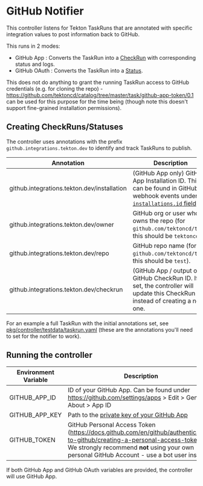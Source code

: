 # GitHub Notifier

This controller listens for Tekton TaskRuns that are annotated with specific
integration values to post information back to GitHub.

This runs in 2 modes:

- GitHub App : Converts the TaskRun into a [CheckRun](https://docs.github.com/en/rest/guides/getting-started-with-the-checks-api) with
corresponding status and logs.
- GitHub OAuth : Converts the TaskRun into a [Status](https://docs.github.com/en/github/collaborating-with-issues-and-pull-requests/about-status-checks).

This does not do anything to grant the running TaskRun access to GitHub
credentials (e.g. for cloning the repo) -
https://github.com/tektoncd/catalog/tree/master/task/github-app-token/0.1 can be
used for this purpose for the time being (though note this doesn't support
fine-grained installation permissions).

## Creating CheckRuns/Statuses

The controller uses annotations with the prefix `github.integrations.tekton.dev`
to identify and track TaskRuns to publish.

| Annotation                                  | Description                                                                                                                                                                                                                                                         |
| ------------------------------------------- | ------------------------------------------------------------------------------------------------------------------------------------------------------------------------------------------------------------------------------------------------------------------- |
| github.integrations.tekton.dev/installation | (GitHub App only) GitHub App Installation ID. This can be found in GitHub webhook events under the [`installations.id` field](https://docs.github.com/en/enterprise-server@2.20/developers/webhooks-and-events/webhook-events-and-payloads#webhook-payload-object-common-properties). |
| github.integrations.tekton.dev/owner        | GitHub org or user who owns the repo (for `github.com/tektoncd/test`, this should be `tektoncd`).                                                                                                                                                                   |
| github.integrations.tekton.dev/repo         | GitHub repo name (for `github.com/tektoncd/test`, this should be `test`).                                                                                                                                                                                           |
| github.integrations.tekton.dev/checkrun     | (GitHub App / output only) GitHub CheckRun ID. If set, the controller will update this CheckRun instead of creating a new one.                                                                                                                                                   |

For an example a full TaskRun with the initial annotations set, see
[pkg/controller/testdata/taskrun.yaml](pkg/controller/testdata/taskrun.yaml)
(these are the annotations you'll need to set for the notifier to work).

## Running the controller

| Environment Variable | Description                                                                                                                                                            |
| -------------------- | ---------------------------------------------------------------------------------------------------------------------------------------------------------------------- |
| GITHUB_APP_ID        | ID of your GitHub App. Can be found under https://github.com/settings/apps > Edit > General > About > App ID                                                           |
| GITHUB_APP_KEY       | Path to the [private key of your GitHub App](https://docs.github.com/en/free-pro-team@latest/developers/apps/authenticating-with-github-apps#generating-a-private-key) |
| GITHUB_TOKEN         | GitHub Personal Access Token (https://docs.github.com/en/github/authenticating-to-github/creating-a-personal-access-token). We strongly recommend **not** using your own personal GitHub Account - use a bot user instead. |

If both GitHub App and GitHub OAuth variables are provided, the controller will use GitHub App.